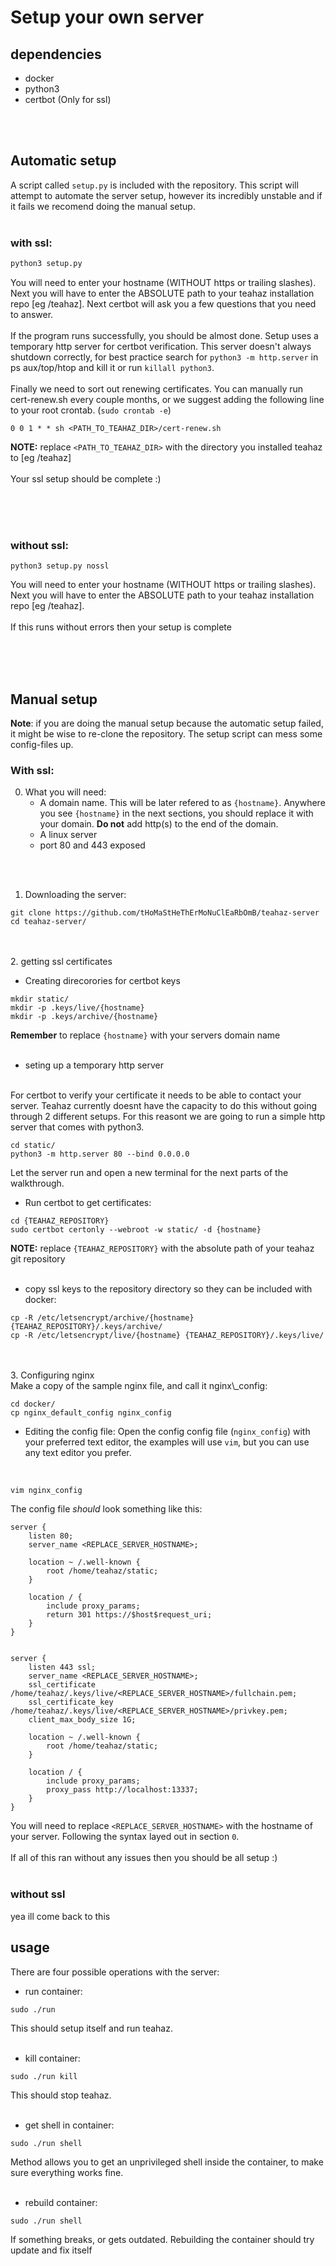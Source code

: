 Setup your own server
====================
dependencies
------------
* docker
* python3
* certbot (Only for ssl)

<br />
<br />


Automatic setup
---------------
A script called `setup.py` is included with the repository. This script will attempt to automate the server setup, however its incredibly unstable and if it fails we recomend doing the manual setup.
<br />
<br />
### with ssl:
```bash
python3 setup.py
```
You will need to enter your hostname (WITHOUT https or trailing slashes). Next you will have to enter the ABSOLUTE path to your teahaz installation repo [eg /teahaz]. Next certbot will ask you a few questions that you need to answer.
<br />
<br />
If the program runs successfully, you should be almost done. Setup uses a temporary http server for certbot verification. This server doesn't always shutdown correctly, for best practice search for `python3 -m http.server` in ps aux/top/htop and kill it or run `killall python3`.
<br />
<br />
Finally we need to sort out renewing certificates. You can manually run cert-renew.sh every couple months, or we suggest adding the following line to your root crontab. (`sudo crontab -e`)
```
0 0 1 * * sh <PATH_TO_TEAHAZ_DIR>/cert-renew.sh 
```
**NOTE:** replace `<PATH_TO_TEAHAZ_DIR>` with the directory you installed teahaz to [eg /teahaz]
<br />
<br />
Your ssl setup should be complete :)

<br />
<br />
<br />


### without ssl:
```
python3 setup.py nossl
```
You will need to enter your hostname (WITHOUT https or trailing slashes). Next you will have to enter the ABSOLUTE path to your teahaz installation repo [eg /teahaz].
<br />
<br />
If this runs without errors then your setup is complete


<br />
<br />
<br />


Manual setup
------------
**Note**: if you are doing the manual setup because the automatic setup failed, it might be wise to re-clone the repository. The setup script can mess some config-files up.

### With ssl:
0. What you will need:
    - A domain name. This will be later refered to as `{hostname}`. Anywhere you see `{hostname}` in the next sections, you should replace it with your domain. **Do not** add http(s) to the end of the domain.
    - A linux server
    - port 80 and 443 exposed
<br />
<br />


1. Downloading the server:
```
git clone https://github.com/tHoMaStHeThErMoNuClEaRbOmB/teahaz-server
cd teahaz-server/
```
<br />
<br />
2. getting ssl certificates

* Creating direcorories for certbot keys

```
mkdir static/
mkdir -p .keys/live/{hostname}
mkdir -p .keys/archive/{hostname}
```

**Remember** to replace `{hostname}` with your servers domain name
<br />
<br />
* seting up a temporary http server
<br />
For certbot to verify your certificate it needs to be able to contact your server. Teahaz currently doesnt have the capacity to do this without going through 2 different setups. For this reasont we are going to run a simple http server that comes with python3.

```
cd static/
python3 -m http.server 80 --bind 0.0.0.0
```

Let the server run and open a new terminal for the next parts of the walkthrough.
<br />
* Run certbot to get certificates:

```
cd {TEAHAZ_REPOSITORY}
sudo certbot certonly --webroot -w static/ -d {hostname}
```

**NOTE:** replace `{TEAHAZ_REPOSITORY}` with the absolute path of your teahaz git repository
<br />
<br />
* copy ssl keys to the repository directory so they can be included with docker:

```
cp -R /etc/letsencrypt/archive/{hostname} {TEAHAZ_REPOSITORY}/.keys/archive/
cp -R /etc/letsencrypt/live/{hostname} {TEAHAZ_REPOSITORY}/.keys/live/
```

<br />
<br />
3. Configuring nginx
<br />
Make a copy of the sample nginx file, and call it nginx\_config:

```
cd docker/
cp nginx_default_config nginx_config
```

* Editing the config file:
Open the config config file (`nginx_config`) with your preferred text editor, the examples will use `vim`, but you can use any text editor you prefer.
<br />

```
vim nginx_config
```

The config file *should* look something like this:

```
server {
    listen 80;
    server_name <REPLACE_SERVER_HOSTNAME>;

    location ~ /.well-known {
        root /home/teahaz/static;
    }

    location / {
        include proxy_params;
        return 301 https://$host$request_uri;
    }
}


server {
    listen 443 ssl;
    server_name <REPLACE_SERVER_HOSTNAME>;
    ssl_certificate /home/teahaz/.keys/live/<REPLACE_SERVER_HOSTNAME>/fullchain.pem;
    ssl_certificate_key /home/teahaz/.keys/live/<REPLACE_SERVER_HOSTNAME>/privkey.pem;
    client_max_body_size 1G;

    location ~ /.well-known {
        root /home/teahaz/static;
    }

    location / {
        include proxy_params;
        proxy_pass http://localhost:13337;
    }
}
```

You will need to replace `<REPLACE_SERVER_HOSTNAME>` with the hostname of your server. Following the syntax layed out in section `0`.
<br />
<br />
If all of this ran without any issues then you should be all setup :)
<br />
<br />
### without ssl
yea ill come back to this







usage
-----
There are four possible operations with the server:
<br />

* run container:
```
sudo ./run
```
This should setup itself and run teahaz.
<br />
<br />

* kill container:
```
sudo ./run kill
```
This should stop teahaz.
<br />
<br />

* get shell in container:
```
sudo ./run shell
```
Method allows you to get an unprivileged shell inside the container, to make sure everything works fine.
<br />
<br />

* rebuild container:
```
sudo ./run shell
```
If something breaks, or gets outdated. Rebuilding the container should try update and fix itself

<br />
<br />


